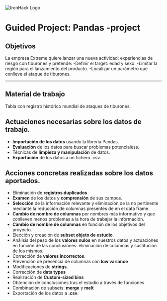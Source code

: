 ![IronHack Logo](https://s3-eu-west-1.amazonaws.com/ih-materials/uploads/upload_d5c5793015fec3be28a63c4fa3dd4d55.png)

# Guided Project: Pandas -project

## Objetivos

La empresa Extreme quiere lanzar una nueva actividad: experiencias de riesgo con tiburones y pretende:
-Definir el target: edad y sexo.
-Limitar la región para el lanzamiento del producto.
-Localizar un parámetro que conlleve el ataque de tiburones.


---

## Material de trabajo


Tabla con registro histórico mundial de ataques de tiburones.


## Actuaciones necesarias sobre los datos de trabajo.


* **Importación de los datos** usando la librería Pandas.
* **Evaluación** de los datos para buscar problemas potencialess.
* Técnicas de **limpieza y manipulación** de datos.
* **Exportación** de los datos a un fichero .csv.

## Acciones concretas realizadas sobre los datos aportados.

* Eliminación de **registros duplicados** 
* **Examen** de los datos y **comprensión** de sus campos.
* **Selección** de la información relevante y eliminación de la no pertinente mediante la reducción de columnas presentes de en el data frame.
* **Cambio de nombre de columnas** por nombres más informativo y que conlleven menos problemas a la hora de trabajar la información.
* **Cambio de nombre de columnas** en función de los objetivos del proyecto.
* Elección y creación de **subset objeto de estudio**.
* Análisis del peso de los **valores nulos** en nuestros datos y actuaciones en función de las conclusiones: eliminación de columnas y sustitución de los mismos.
* Corrección de **valores incorrectos**.
* Prevención de presencia de columnas con **low variance**
* Modificaciones de **strings**.
* Corrección de **data types**
* Realización de **Custom-sized bins**
* Obtención de conclusiones tras el estudio a través de funciones.
* Combinación de subsets: **merge** y **melt**
* Exportación de los datos a **.csv**.